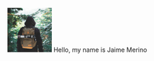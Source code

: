 <img href="https://www.linkedin.com/in/jaime-merino/" src="https://github.com/jaime2m1/jaime2m1/blob/main/Jaime2m1.png?raw=true" width="100" height="100"/> Hello, my name is Jaime Merino
